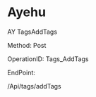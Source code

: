 #     Ayehu


AY TagsAddTags

Method: Post

OperationID: Tags_AddTags

EndPoint:

/Api/tags/addTags
